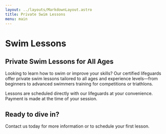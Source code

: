 ```yaml
---
layout: ../layouts/MarkdownLayout.astro
title: Private Swim Lessons
menu: main
---
```


# Swim Lessons

## Private Swim Lessons for All Ages

Looking to learn how to swim or improve your skills? Our certified lifeguards offer private swim lessons tailored to all ages and experience levels—from beginners to advanced swimmers training for competitions or triathlons.

Lessons are scheduled directly with our lifeguards at your convenience. Payment is made at the time of your session.

## Ready to dive in?

Contact us today for more information or to schedule your first lesson.

